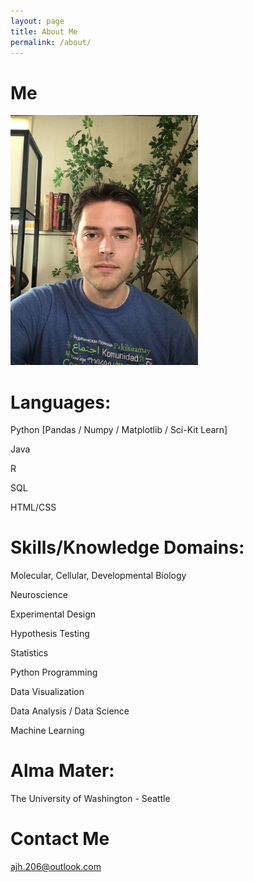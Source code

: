 ```yaml
---
layout: page
title: About Me
permalink: /about/
---
```

# Me

<img src="https://github.com/ajh1143/ajh1143.github.io/blob/master/Images/2018.JPG" class="inline" width = 300px/><br>
# Languages:

Python [Pandas / Numpy / Matplotlib / Sci-Kit Learn]

Java

R

SQL

HTML/CSS

# Skills/Knowledge Domains:

Molecular, Cellular, Developmental Biology

Neuroscience

Experimental Design

Hypothesis Testing

Statistics

Python Programming

Data Visualization

Data Analysis / Data Science

Machine Learning 

# Alma Mater:

The University of Washington - Seattle

# Contact Me

[ajh.206@outlook.com](mailto:email@domain.com)
